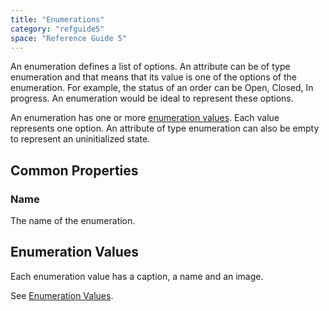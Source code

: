 ```yaml
---
title: "Enumerations"
category: "refguide5"
space: "Reference Guide 5"
---
```



An enumeration defines a list of options. An attribute can be of type enumeration and that means that its value is one of the options of the enumeration. For example, the status of an order can be Open, Closed, In progress. An enumeration would be ideal to represent these options.

An enumeration has one or more [enumeration values](Enumeration+Values). Each value represents one option. An attribute of type enumeration can also be empty to represent an uninitialized state.

## Common Properties

### Name

The name of the enumeration.

## Enumeration Values

Each enumeration value has a caption, a name and an image.

See [Enumeration Values](Enumeration+Values).